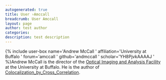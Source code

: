 ```yaml
---
autogenerated: true
title: User ›Amccall
breadcrumb: User Amccall
layout: page
author: test author
categories: 
description: test description
---
```


{% include user-box name='Andrew McCall ' affiliation='University at Buffalo ' forum='amccall ' github='andmccall ' scholar='YH8PjvkAAAAJ ' %}Andrew McCall is the director of the [Optical Imaging and Analysis Facility](http://dental.buffalo.edu/research/centers-and-facilities/optical-imaging-and-analysis.html) at the University at Buffalo. He is the author of [Colocalization\_by\_Cross\_Correlation](Colocalization_by_Cross_Correlation "wikilink").
